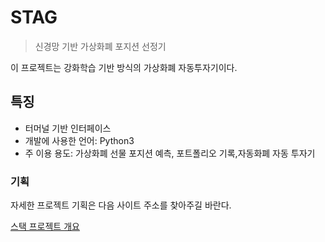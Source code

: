 # STAG
 > 신경망 기반 가상화폐 포지션 선정기 
  
이 프로젝트는 강화학습 기반 방식의 가상화폐 자동투자기이다.

## 특징
- 터머널 기반 인터페이스
- 개발에 사용한 언어: Python3
- 주 이용 용도: 가상화폐 선물 포지션 예측, 포트폴리오 기록,자동화폐 자동 투자기

### 기획
자세한 프로젝트 기획은 다음 사이트 주소를 찾아주길 바란다.

[스택 프로젝트 개요](https://jepetolee.github.io/developing%20report/2022/08/05/STAG-1/)





